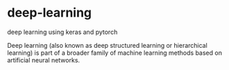 # deep-learning
deep learning using keras and pytorch

Deep learning (also known as deep structured learning or hierarchical learning) is part of a broader family of machine learning methods based on artificial neural networks.
